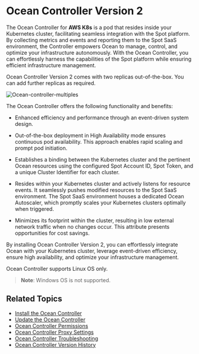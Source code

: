 # Ocean Controller Version 2 

The Ocean Controller for **AWS K8s** is a pod that resides inside your Kubernetes cluster, facilitating seamless integration with the Spot platform. By collecting metrics and events and reporting them to the Spot SaaS environment, the Controller empowers Ocean to manage, control, and optimize your infrastructure autonomously. With the Ocean Controller, you can effortlessly harness the capabilities of the Spot platform while ensuring efficient infrastructure management.

Ocean Controller Version 2 comes with two replicas out-of-the-box. You can add further replicas as required. 

![Ocean-controller-multiples](https://github.com/spotinst/help/assets/159915991/90e2a5ab-f724-4297-914a-186ef4e1b803)


The Ocean Controller offers the following functionality and benefits: 

*   Enhanced efficiency and performance through an event-driven system design. 

*   Out-of-the-box deployment in High Availability mode ensures continuous pod availability. This approach enables rapid scaling and prompt pod initiation. 

*   Establishes a binding between the Kubernetes cluster and the pertinent Ocean resources using the configured Spot Account ID, Spot Token, and a unique Cluster Identifier for each cluster. 

*   Resides within your Kubernetes cluster and actively listens for resource events. It seamlessly pushes modified resources to the Spot SaaS environment. The Spot SaaS environment houses a dedicated Ocean Autoscaler, which promptly scales your Kubernetes clusters optimally when triggered. 

*   Minimizes its footprint within the cluster, resulting in low external network traffic when no changes occur. This attribute presents opportunities for cost savings. 

By installing Ocean Controller Version 2, you can effortlessly integrate Ocean with your Kubernetes cluster, leverage event-driven efficiency, ensure high availability, and optimize your infrastructure management. 

Ocean Controller supports Linux OS only. 

>**Note**: Windows OS is not supported.

## Related Topics

*  [Install the Ocean Controller](https://docs.spot.io/ocean/tutorials/spot-kubernetes-controller/ocean-controller-two-install)
*  [Update the Ocean Controller](https://docs.spot.io/ocean/tutorials/spot-kubernetes-controller/ocean-controller-two-update)
*  [Ocean Controller Permissions](https://docs.spot.io/ocean/tutorials/spot-kubernetes-controller/ocean-controller-two-permissions)
*  [Ocean Controller Proxy Settings](https://docs.spot.io/ocean/tutorials/spot-kubernetes-controller/ocean-controller-two-proxy)
*  [Ocean Controller Troubleshooting](https://docs.spot.io/ocean/tutorials/spot-kubernetes-controller/ocean-controller-two-ts)
*  [Ocean Controller Version History](https://docs.spot.io/ocean/tutorials/spot-kubernetes-controller/controller-version-two-hist)

